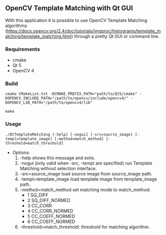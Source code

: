 ## OpenCV Template Matching with Qt GUI

With this application it is possible to use OpenCV Template Matching algorithms (https://docs.opencv.org/2.4/doc/tutorials/imgproc/histograms/template_matching/template_matching.html)
through a pretty Qt GUI or command line.

### Requirements

* cmake
* Qt 5
* OpenCV 4

### Build
```
cmake CMakeList.txt -DCMAKE_PREFIX_PATH="path/to/Qt5/cmake" -DOPENCV_INCLUDE_PATH="/path/to/opencv/include/opencv4/" -DOPENCV_LIB_PATH="/path/to/opencv4/lib"
```
```
make
```

### Usage
```
./QtTemplateMatching [-help] [-nogui] [-src=source_image] [-templ=template_image] [-method=match_method] [-threshold=match_threshold]
```
* Options:
    1. -help shows this message and exits.
    2. -nogui (only valid when -src, -templ are specified) run Template Matching without selection interface.
    3. -src=source_image load source image from source_image path.
    4. -templ=template_image load template image from template_image path.
    5. -method=match_method set matching mode to match_method:
        * 1 SQ_DIFF
        * 2 SQ_DIFF_NORMED
        * 3 CC_CORR
        * 4 CC_CORR_NORMED
        * 5 CC_COEFF_NORMED
        * 6 CC_COEFF_NORMED
    6. -threshold=match_threshold: threshold for matching algorithm.



